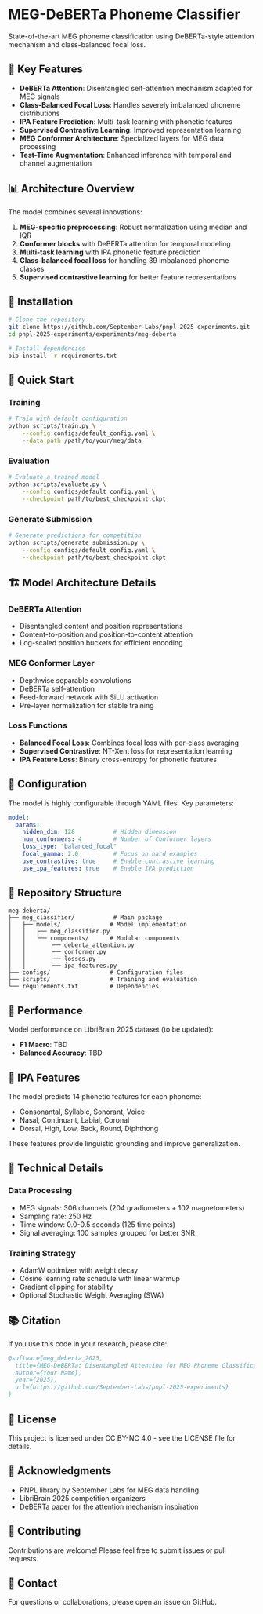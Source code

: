 # MEG-DeBERTa Phoneme Classifier

State-of-the-art MEG phoneme classification using DeBERTa-style attention mechanism and class-balanced focal loss.

## 🌟 Key Features

- **DeBERTa Attention**: Disentangled self-attention mechanism adapted for MEG signals
- **Class-Balanced Focal Loss**: Handles severely imbalanced phoneme distributions
- **IPA Feature Prediction**: Multi-task learning with phonetic features
- **Supervised Contrastive Learning**: Improved representation learning
- **MEG Conformer Architecture**: Specialized layers for MEG data processing
- **Test-Time Augmentation**: Enhanced inference with temporal and channel augmentation

## 📊 Architecture Overview

The model combines several innovations:

1. **MEG-specific preprocessing**: Robust normalization using median and IQR
2. **Conformer blocks** with DeBERTa attention for temporal modeling
3. **Multi-task learning** with IPA phonetic feature prediction
4. **Class-balanced focal loss** for handling 39 imbalanced phoneme classes
5. **Supervised contrastive learning** for better feature representations

## 🚀 Installation

```bash
# Clone the repository
git clone https://github.com/September-Labs/pnpl-2025-experiments.git
cd pnpl-2025-experiments/experiments/meg-deberta

# Install dependencies
pip install -r requirements.txt
```

## 📝 Quick Start

### Training

```bash
# Train with default configuration
python scripts/train.py \
    --config configs/default_config.yaml \
    --data_path /path/to/your/meg/data
```

### Evaluation

```bash
# Evaluate a trained model
python scripts/evaluate.py \
    --config configs/default_config.yaml \
    --checkpoint path/to/best_checkpoint.ckpt
```

### Generate Submission

```bash
# Generate predictions for competition
python scripts/generate_submission.py \
    --config configs/default_config.yaml \
    --checkpoint path/to/best_checkpoint.ckpt
```

## 🏗️ Model Architecture Details

### DeBERTa Attention
- Disentangled content and position representations
- Content-to-position and position-to-content attention
- Log-scaled position buckets for efficient encoding

### MEG Conformer Layer
- Depthwise separable convolutions
- DeBERTa self-attention
- Feed-forward network with SiLU activation
- Pre-layer normalization for stable training

### Loss Functions
- **Balanced Focal Loss**: Combines focal loss with per-class averaging
- **Supervised Contrastive**: NT-Xent loss for representation learning
- **IPA Feature Loss**: Binary cross-entropy for phonetic features

## 🔧 Configuration

The model is highly configurable through YAML files. Key parameters:

```yaml
model:
  params:
    hidden_dim: 128           # Hidden dimension
    num_conformers: 4         # Number of Conformer layers
    loss_type: "balanced_focal"
    focal_gamma: 2.0          # Focus on hard examples
    use_contrastive: true     # Enable contrastive learning
    use_ipa_features: true    # Enable IPA prediction
```

## 📂 Repository Structure

```
meg-deberta/
├── meg_classifier/           # Main package
│   ├── models/              # Model implementation
│   │   ├── meg_classifier.py
│   │   └── components/      # Modular components
│   │       ├── deberta_attention.py
│   │       ├── conformer.py
│   │       ├── losses.py
│   │       └── ipa_features.py
├── configs/                 # Configuration files
├── scripts/                 # Training and evaluation
└── requirements.txt         # Dependencies
```

## 🎯 Performance

Model performance on LibriBrain 2025 dataset (to be updated):
- **F1 Macro**: TBD
- **Balanced Accuracy**: TBD

## 📖 IPA Features

The model predicts 14 phonetic features for each phoneme:
- Consonantal, Syllabic, Sonorant, Voice
- Nasal, Continuant, Labial, Coronal
- Dorsal, High, Low, Back, Round, Diphthong

These features provide linguistic grounding and improve generalization.

## 🔬 Technical Details

### Data Processing
- MEG signals: 306 channels (204 gradiometers + 102 magnetometers)
- Sampling rate: 250 Hz
- Time window: 0.0-0.5 seconds (125 time points)
- Signal averaging: 100 samples grouped for better SNR

### Training Strategy
- AdamW optimizer with weight decay
- Cosine learning rate schedule with linear warmup
- Gradient clipping for stability
- Optional Stochastic Weight Averaging (SWA)

## 📚 Citation

If you use this code in your research, please cite:

```bibtex
@software{meg_deberta_2025,
  title={MEG-DeBERTa: Disentangled Attention for MEG Phoneme Classification},
  author={Your Name},
  year={2025},
  url={https://github.com/September-Labs/pnpl-2025-experiments}
}
```

## 📄 License

This project is licensed under CC BY-NC 4.0 - see the LICENSE file for details.

## 🙏 Acknowledgments

- PNPL library by September Labs for MEG data handling
- LibriBrain 2025 competition organizers
- DeBERTa paper for the attention mechanism inspiration

## 🤝 Contributing

Contributions are welcome! Please feel free to submit issues or pull requests.

## 📧 Contact

For questions or collaborations, please open an issue on GitHub.